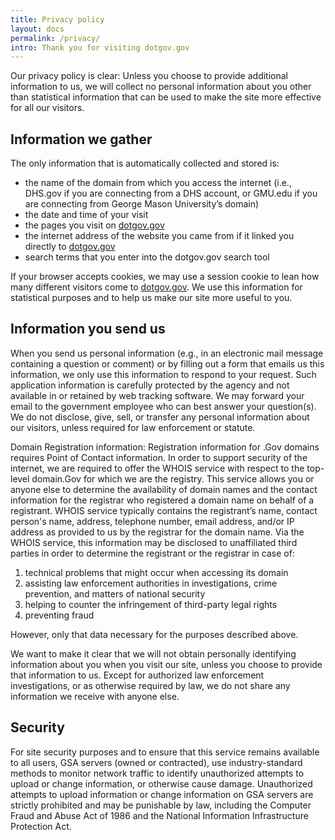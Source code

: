 ```yaml
---
title: Privacy policy
layout: docs
permalink: /privacy/
intro: Thank you for visiting dotgov.gov
---
```


Our privacy policy is clear: Unless you choose to provide additional information to us, we will collect no personal information about you other than statistical information that can be used to make the site more effective for all our visitors.

## Information we gather

The only information that is automatically collected and stored is:

- the name of the domain from which you access the internet (i.e., DHS.gov if you are connecting from a DHS account, or GMU.edu if you are connecting from George Mason University’s domain)
- the date and time of your visit
- the pages you visit on [dotgov.gov](https://domains.dotgov.gov)
- the internet address of the website you came from if it linked you directly to [dotgov.gov](https://domains.dotgov.gov)
- search terms that you enter into the dotgov.gov search tool

If your browser accepts cookies, we may use a session cookie to lean how many different visitors come to [dotgov.gov](https://domains.dotgov.gov). We use this information for statistical purposes and to help us make our site more useful to you.

## Information you send us

When you send us personal information (e.g., in an electronic mail message containing a question or comment) or by filling out a form that emails us this information, we only use this information to respond to your request. Such application information is carefully protected by the agency and not available in or retained by web tracking software. We may forward your email to the government employee who can best answer your question(s). We do not disclose, give, sell, or transfer any personal information about our visitors, unless required for law enforcement or statute.

Domain Registration information: Registration information for .Gov domains requires Point of Contact information. In order to support security of the internet, we are required to offer the WHOIS service with respect to the top-level domain.Gov for which we are the registry. This service allows you or anyone else to determine the availability of domain names and the contact information for the registrar who registered a domain name on behalf of a registrant. WHOIS service typically contains the registrant’s name, contact person's name, address, telephone number, email address, and/or IP address as provided to us by the registrar for the domain name. Via the WHOIS service, this information may be disclosed to unaffiliated third parties in order to determine the registrant or the registrar in case of:

1. technical problems that might occur when accessing its domain
2. assisting law enforcement authorities in investigations, crime prevention, and matters of national security
3. helping to counter the infringement of third-party legal rights
4. preventing fraud

However, only that data necessary for the purposes described above.

We want to make it clear that we will not obtain personally identifying information about you when you visit our site, unless you choose to provide that information to us. Except for authorized law enforcement investigations, or as otherwise required by law, we do not share any information we receive with anyone else.

## Security

For site security purposes and to ensure that this service remains available to all users, GSA servers (owned or contracted), use industry-standard methods to monitor network traffic to identify unauthorized attempts to upload or change information, or otherwise cause damage. Unauthorized attempts to upload information or change information on GSA servers are strictly prohibited and may be punishable by law, including the Computer Fraud and Abuse Act of 1986 and the National Information Infrastructure Protection Act.
